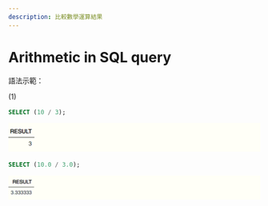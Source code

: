 ```yaml
---
description: 比較數學運算結果
---
```


# Arithmetic in SQL query

語法示範：

\(1\)

```sql
SELECT (10 / 3);
```

![](../.gitbook/assets/image%20%2811%29.png)

```sql
SELECT (10.0 / 3.0);
```

![](../.gitbook/assets/image%20%2826%29.png)

